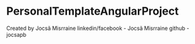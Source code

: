 # PersonalTemplateAngularProject

Created by Jocsã Misrraine
linkedin/facebook - Jocsã Misrraine
github - jocsapb